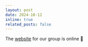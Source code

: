 ```yaml
---
layout: post
date: 2024-10-12
inline: true
related_posts: false
---
```


The [website](https://sxzgroup.github.io/) for our group is online 💐
